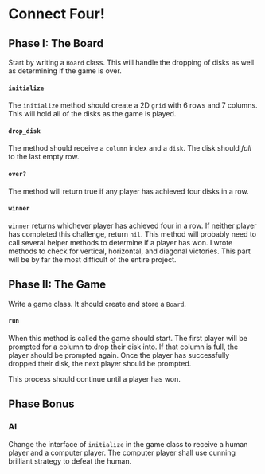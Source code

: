 # Connect Four!

## Phase I: The Board
Start by writing a `Board` class. This will handle the dropping of disks
as well as determining if the game is over.

#### `initialize`
The `initialize` method should create a 2D `grid` with 6 rows and 7
columns. This will hold all of the disks as the game is played.

#### `drop_disk`
The method should receive a `column` index and a `disk`. The disk should
_fall_ to the last empty row.

#### `over?`
The method will return true if any player has achieved four disks in
a row.

#### `winner`
`winner` returns whichever player has achieved four in a row. If neither
player has completed this challenge, return `nil`. This method will
probably need to call several helper methods to determine if a player
has won. I wrote methods to check for vertical, horizontal, and diagonal
victories. This part will be by far the most difficult of the entire
project.

## Phase II: The Game
Write a game class. It should create and store a `Board`.

#### `run`
When this method is called the game should start. The first player will
be prompted for a column to drop their disk into. If that column is
full, the player should be prompted again. Once the player has
successfully dropped their disk, the next player should be prompted.

This process should continue until a player has won.

## Phase Bonus

### AI
Change the interface of `initialize` in the game class to receive a
human player and a computer player. The computer player shall use
cunning brilliant strategy to defeat the human.

[connect_four_doc]: https://en.wikipedia.org/wiki/Connect_Four
